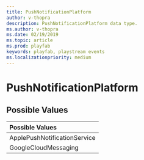 ```yaml
---
title: PushNotificationPlatform
author: v-thopra
description: PushNotificationPlatform data type.
ms.author: v-thopra
ms.date: 02/19/2019
ms.topic: article
ms.prod: playfab
keywords: playfab, playstream events
ms.localizationpriority: medium
---
```


# PushNotificationPlatform

## Possible Values

|Possible Values|
| :--------------------|
|ApplePushNotificationService|
|GoogleCloudMessaging|
